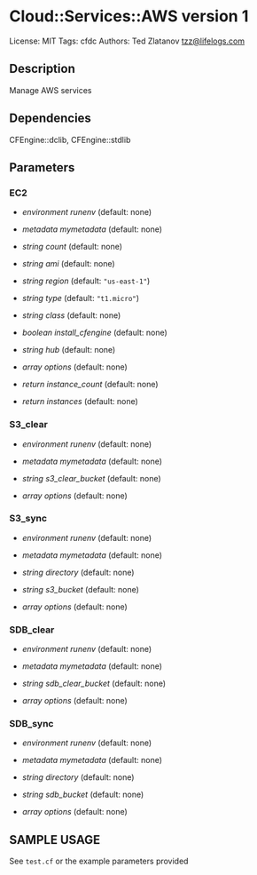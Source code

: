 # Cloud::Services::AWS version 1

License: MIT
Tags: cfdc
Authors: Ted Zlatanov <tzz@lifelogs.com>

## Description
Manage AWS services

## Dependencies
CFEngine::dclib, CFEngine::stdlib

## Parameters
### EC2
* _environment_ *runenv* (default: none)

* _metadata_ *mymetadata* (default: none)

* _string_ *count* (default: none)

* _string_ *ami* (default: none)

* _string_ *region* (default: `"us-east-1"`)

* _string_ *type* (default: `"t1.micro"`)

* _string_ *class* (default: none)

* _boolean_ *install_cfengine* (default: none)

* _string_ *hub* (default: none)

* _array_ *options* (default: none)

* _return_ *instance_count* (default: none)

* _return_ *instances* (default: none)

### S3_clear
* _environment_ *runenv* (default: none)

* _metadata_ *mymetadata* (default: none)

* _string_ *s3_clear_bucket* (default: none)

* _array_ *options* (default: none)

### S3_sync
* _environment_ *runenv* (default: none)

* _metadata_ *mymetadata* (default: none)

* _string_ *directory* (default: none)

* _string_ *s3_bucket* (default: none)

* _array_ *options* (default: none)

### SDB_clear
* _environment_ *runenv* (default: none)

* _metadata_ *mymetadata* (default: none)

* _string_ *sdb_clear_bucket* (default: none)

* _array_ *options* (default: none)

### SDB_sync
* _environment_ *runenv* (default: none)

* _metadata_ *mymetadata* (default: none)

* _string_ *directory* (default: none)

* _string_ *sdb_bucket* (default: none)

* _array_ *options* (default: none)


## SAMPLE USAGE
See `test.cf` or the example parameters provided

